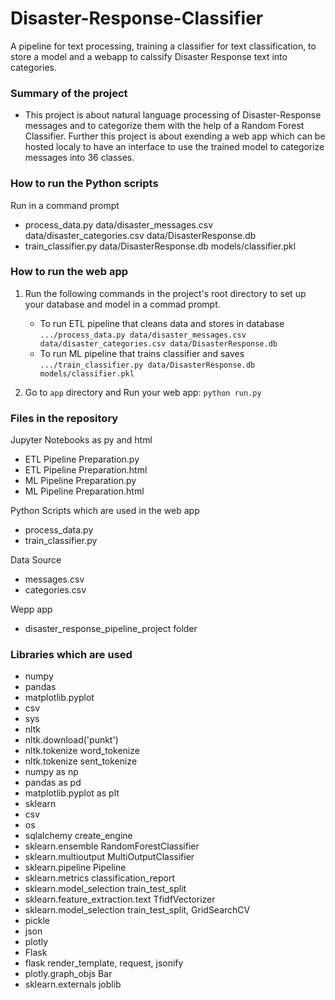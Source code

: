 # Disaster-Response-Classifier
A pipeline for text processing, training a classifier for text classification, to store a model and a webapp to calssify Disaster Response text into categories.

### Summary of the project
- This project is about natural language processing of Disaster-Response messages and to categorize them with the help of a Random Forest Classifier. 
Further this project is about exending a web app which can be hosted localy to have an interface to use the trained model to categorize messages into 36 classes.

### How to run the Python scripts
 Run in a command prompt 
- process_data.py data/disaster_messages.csv data/disaster_categories.csv data/DisasterResponse.db
- train_classifier.py data/DisasterResponse.db models/classifier.pkl

### How to run the web app 
1. Run the following commands in the project's root directory to set up your database and model in a commad prompt.

    - To run ETL pipeline that cleans data and stores in database
        `.../process_data.py data/disaster_messages.csv data/disaster_categories.csv data/DisasterResponse.db`
    - To run ML pipeline that trains classifier and saves
        `.../train_classifier.py data/DisasterResponse.db models/classifier.pkl`

2. Go to `app` directory and Run your web app: `python run.py`


### Files in the repository

Jupyter Notebooks as py and html
- ETL Pipeline Preparation.py
- ETL Pipeline Preparation.html
- ML Pipeline Preparation.py
- ML Pipeline Preparation.html

Python Scripts which are used in the web app
- process_data.py
- train_classifier.py

Data Source
- messages.csv
- categories.csv

Wepp app 
- disaster_response_pipeline_project folder



### Libraries which are used
- numpy 
- pandas
- matplotlib.pyplot 
- csv
- sys
- nltk
- nltk.download('punkt')
- nltk.tokenize word_tokenize
- nltk.tokenize sent_tokenize
- numpy as np
- pandas as pd
- matplotlib.pyplot as plt
- sklearn
- csv
- os
- sqlalchemy  create_engine
- sklearn.ensemble RandomForestClassifier
- sklearn.multioutput MultiOutputClassifier
- sklearn.pipeline Pipeline
- sklearn.metrics classification_report
- sklearn.model_selection train_test_split
- sklearn.feature_extraction.text TfidfVectorizer
- sklearn.model_selection train_test_split, GridSearchCV
- pickle
- json
- plotly
- Flask
- flask render_template, request, jsonify
- plotly.graph_objs Bar
- sklearn.externals joblib

